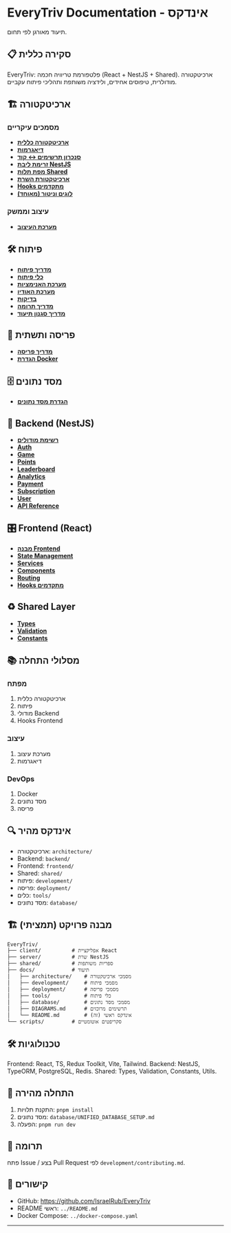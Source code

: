 # EveryTriv Documentation - אינדקס

תיעוד מאורגן לפי תחום.

## 📋 סקירה כללית

EveryTriv: פלטפורמת טריוויה חכמה (React + NestJS + Shared). ארכיטקטורה מודולרית, טיפוסים אחידים, ולידציה משותפת ותהליכי פיתוח עקביים.

## 🏗️ ארכיטקטורה

### מסמכים עיקריים
- **[ארכיטקטורה כללית](./architecture/ARCHITECTURE.md)**
- **[דיאגרמות](./DIAGRAMS.md)**
- **[סנכרון תרשימים ↔ קוד](./DIAGRAMS.md#diagram-sync-status)**
 - **[זרימת ליבת NestJS](./DIAGRAMS.md#nestjs-core-flow)**
 - **[מפת תלות Shared](./DIAGRAMS.md#shared-deps-map)**
- **[ארכיטקטורת השרת](./architecture/SERVER_ARCHITECTURE.md)**
- **[Hooks מתקדמים](./architecture/HOOKS_ARCHITECTURE.md)**
- **[לוגים וניטור (מאוחד)](./architecture/LOGGING_MONITORING.md)**

### עיצוב וממשק
- **[מערכת העיצוב](./architecture/DESIGN_SYSTEM.md)**

## 🛠️ פיתוח
- **[מדריך פיתוח](./development/DEVELOPMENT.md)**
- **[כלי פיתוח](./tools/DEVELOPMENT_TOOLS.md)**
- **[מערכת האנימציות](./development/ANIMATION_SYSTEM.md)**
- **[מערכת האודיו](./development/AUDIO_SYSTEM.md)**
- **[בדיקות](./TESTING.md)**
- **[מדריך תרומה](./development/contributing.md)**
- **[מדריך סגנון תיעוד](./STYLE_GUIDE.md)**


## 🚀 פריסה ותשתית

- **[מדריך פריסה](./deployment/DEPLOYMENT.md)**
- **[הגדרת Docker](./deployment/DOCKER_SETUP.md)**

## 🗄️ מסד נתונים

- **[הגדרת מסד נתונים](./database/UNIFIED_DATABASE_SETUP.md)**

## 🔧 Backend (NestJS)

- **[רשימת מודולים](./backend/FEATURES.md)**
- **[Auth](./backend/feature-auth.md)**
- **[Game](./backend/feature-game.md)**
- **[Points](./backend/feature-points.md)**
- **[Leaderboard](./backend/feature-leaderboard.md)**
- **[Analytics](./backend/feature-analytics.md)**
- **[Payment](./backend/feature-payment.md)**
- **[Subscription](./backend/feature-subscription.md)**
- **[User](./backend/feature-user.md)**
- **[API Reference](./backend/API_REFERENCE.md)**

## 🎛 Frontend (React)

- **[מבנה Frontend](./frontend/STRUCTURE.md)**
- **[State Management](./frontend/STATE.md)**
- **[Services](./frontend/SERVICES.md)**
- **[Components](./frontend/COMPONENTS.md)**
- **[Routing](./frontend/ROUTING.md)**
- **[Hooks מתקדמים](./architecture/HOOKS_ARCHITECTURE.md)**

## ♻ Shared Layer

- **[Types](./shared/TYPES.md)**
- **[Validation](./shared/VALIDATION.md)**
- **[Constants](./shared/CONSTANTS.md)**

## 📚 מסלולי התחלה

### מפתח
1. ארכיטקטורה כללית
2. פיתוח
3. מודולי Backend
4. Hooks Frontend

### עיצוב
1. מערכת עיצוב
2. דיאגרמות

### DevOps
1. Docker
2. מסד נתונים
3. פריסה

## 🔍 אינדקס מהיר
- ארכיטקטורה: `architecture/`
- Backend: `backend/`
- Frontend: `frontend/`
- Shared: `shared/`
- פיתוח: `development/`
- פריסה: `deployment/`
- כלים: `tools/`
- מסד נתונים: `database/`

## 🏗️ מבנה פרויקט (תמציתי)

```
EveryTriv/
├── client/          # אפליקציית React
├── server/          # שרת NestJS
├── shared/          # ספריות משותפות
├── docs/            # תיעוד
│   ├── architecture/    # מסמכי ארכיטקטורה
│   ├── development/     # מסמכי פיתוח
│   ├── deployment/      # מסמכי פריסה
│   ├── tools/           # כלי פיתוח
│   ├── database/        # מסמכי מסד נתונים
│   ├── DIAGRAMS.md      # תרשימים מרוכזים
│   └── README.md        # אינדקס ראשי (זה)
└── scripts/         # סקריפטים אוטומטיים
```

## 🛠️ טכנולוגיות
Frontend: React, TS, Redux Toolkit, Vite, Tailwind.
Backend: NestJS, TypeORM, PostgreSQL, Redis.
Shared: Types, Validation, Constants, Utils.

## 🚀 התחלה מהירה
1. התקנת תלויות: `pnpm install`
2. מסד נתונים: `database/UNIFIED_DATABASE_SETUP.md`
3. הפעלה: `pnpm run dev`


## 📝 תרומה
פתח Issue / בצע Pull Request לפי `development/contributing.md`.

## 🔗 קישורים
- GitHub: https://github.com/IsraelRub/EveryTriv
- README ראשי: `../README.md`
- Docker Compose: `../docker-compose.yaml`

---
 


